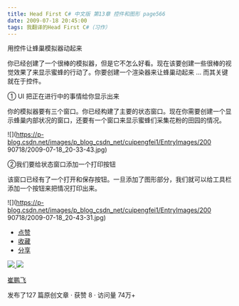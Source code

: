 ```yaml
---
title: Head First C# 中文版 第13章 控件和图形 page566
date: 2009-07-18 20:45:00
tags: 我翻译的Head First C#（习作）
---
```

用控件让蜂巢模拟器动起来

  

你已经创建了一个很棒的模拟器，但是它不怎么好看。现在该要创建一些很棒的视觉效果了来显示蜜蜂的行动了。你要创建一个渲染器来让蜂巢动起来  ...
而其关键就在于控件。

  

①  UI  把正在进行中的事情给你显示出来

  

你的模拟器要有三个窗口。你已经构建了主要的状态窗口。现在你需要创建一个显示蜂巢内部状况的窗口，还要有一个窗口来显示蜜蜂们采集花粉的田园的情况。

  

![](https://p-blog.csdn.net/images/p_blog_csdn_net/cuipengfei1/EntryImages/200
90718/2009-07-18_20-33-43.jpg)

②我们要给状态窗口添加一个打印按钮

  

该窗口已经有了一个打开和保存按钮。一旦添加了图形部分，我们就可以给工具栏添加一个按钮来把情况打印出来。

  

![](https://p-blog.csdn.net/images/p_blog_csdn_net/cuipengfei1/EntryImages/200
90718/2009-07-18_20-43-31.jpg)

  * [ 点赞  ](javascript:;)
  * [ 收藏  ](javascript:;)
  * [ 分享 ](javascript:;)

[ ![](https://profile.csdnimg.cn/5/2/5/3_cuipengfei1)
![](https://g.csdnimg.cn/static/user-reg-year/1x/11.png)
](https://blog.csdn.net/cuipengfei1)

[ 崔鹏飞 ](https://blog.csdn.net/cuipengfei1)

发布了127 篇原创文章  ·  获赞 8  ·  访问量 74万+

